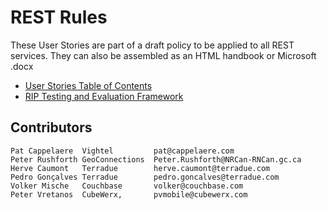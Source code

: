 REST Rules
==========

These User Stories are part of a draft policy to be applied to all REST services.
They can also be assembled as an HTML handbook or Microsoft .docx

* [User Stories Table of Contents](https://github.com/cappelaere/rest_stories/blob/master/toc_readme.md)
* [RIP Testing and Evaluation Framework](http://rip.jit.su)

## Contributors

```
Pat Cappelaere	Vightel			pat@cappelaere.com
Peter Rushforth GeoConnections	Peter.Rushforth@NRCan-RNCan.gc.ca
Herve Caumont	Terradue		herve.caumont@terradue.com
Pedro Gonçalves Terradue		pedro.goncalves@terradue.com
Volker Mische	Couchbase		volker@couchbase.com
Peter Vretanos 	CubeWerx, 		pvmobile@cubewerx.com
